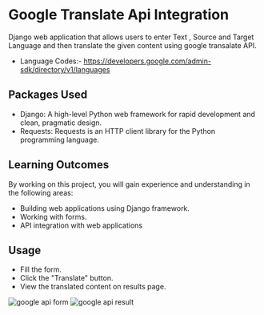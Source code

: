 # Google Translate Api Integration 

Django web application that allows users to enter Text , Source and Target Language and then translate the given content using google transalate API.

- Language Codes:- https://developers.google.com/admin-sdk/directory/v1/languages
## Packages Used

- Django: A high-level Python web framework for rapid development and clean, pragmatic design.
- Requests: Requests is an HTTP client library for the Python programming language.

## Learning Outcomes

By working on this project, you will gain experience and understanding in the following areas:

- Building web applications using Django framework.
- Working with forms. 
- API integration with web applications

## Usage

- Fill the form.
- Click the "Translate" button.
- View the translated content on results page.


![google api form](https://i.imgur.com/vfFgVEF.png)
![google api result](https://i.imgur.com/DfbYKIv.png)
